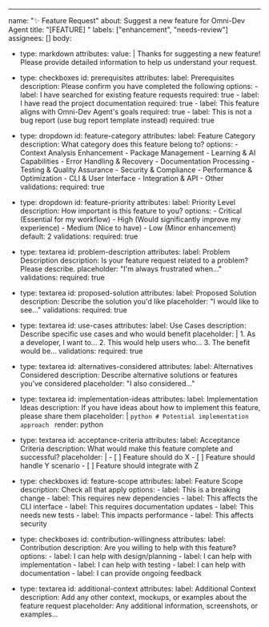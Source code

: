 ---
name: "✨ Feature Request"
about: Suggest a new feature for Omni-Dev Agent
title: "[FEATURE] "
labels: ["enhancement", "needs-review"]
assignees: []
body:
  - type: markdown
    attributes:
      value: |
        Thanks for suggesting a new feature! Please provide detailed information to help us understand your request.
  
  - type: checkboxes
    id: prerequisites
    attributes:
      label: Prerequisites
      description: Please confirm you have completed the following
      options:
        - label: I have searched for existing feature requests
          required: true
        - label: I have read the project documentation
          required: true
        - label: This feature aligns with Omni-Dev Agent's goals
          required: true
        - label: This is not a bug report (use bug report template instead)
          required: true

  - type: dropdown
    id: feature-category
    attributes:
      label: Feature Category
      description: What category does this feature belong to?
      options:
        - Context Analysis Enhancement
        - Package Management
        - Learning & AI Capabilities
        - Error Handling & Recovery
        - Documentation Processing
        - Testing & Quality Assurance
        - Security & Compliance
        - Performance & Optimization
        - CLI & User Interface
        - Integration & API
        - Other
    validations:
      required: true

  - type: dropdown
    id: feature-priority
    attributes:
      label: Priority Level
      description: How important is this feature to you?
      options:
        - Critical (Essential for my workflow)
        - High (Would significantly improve my experience)
        - Medium (Nice to have)
        - Low (Minor enhancement)
      default: 2
    validations:
      required: true

  - type: textarea
    id: problem-description
    attributes:
      label: Problem Description
      description: Is your feature request related to a problem? Please describe.
      placeholder: "I'm always frustrated when..."
    validations:
      required: true

  - type: textarea
    id: proposed-solution
    attributes:
      label: Proposed Solution
      description: Describe the solution you'd like
      placeholder: "I would like to see..."
    validations:
      required: true

  - type: textarea
    id: use-cases
    attributes:
      label: Use Cases
      description: Describe specific use cases and who would benefit
      placeholder: |
        1. As a developer, I want to...
        2. This would help users who...
        3. The benefit would be...
    validations:
      required: true

  - type: textarea
    id: alternatives-considered
    attributes:
      label: Alternatives Considered
      description: Describe alternative solutions or features you've considered
      placeholder: "I also considered..."

  - type: textarea
    id: implementation-ideas
    attributes:
      label: Implementation Ideas
      description: If you have ideas about how to implement this feature, please share them
      placeholder: |
        ```python
        # Potential implementation approach
        ```
      render: python

  - type: textarea
    id: acceptance-criteria
    attributes:
      label: Acceptance Criteria
      description: What would make this feature complete and successful?
      placeholder: |
        - [ ] Feature should do X
        - [ ] Feature should handle Y scenario
        - [ ] Feature should integrate with Z

  - type: checkboxes
    id: feature-scope
    attributes:
      label: Feature Scope
      description: Check all that apply
      options:
        - label: This is a breaking change
        - label: This requires new dependencies
        - label: This affects the CLI interface
        - label: This requires documentation updates
        - label: This needs new tests
        - label: This impacts performance
        - label: This affects security

  - type: checkboxes
    id: contribution-willingness
    attributes:
      label: Contribution
      description: Are you willing to help with this feature?
      options:
        - label: I can help with design/planning
        - label: I can help with implementation
        - label: I can help with testing
        - label: I can help with documentation
        - label: I can provide ongoing feedback

  - type: textarea
    id: additional-context
    attributes:
      label: Additional Context
      description: Add any other context, mockups, or examples about the feature request
      placeholder: Any additional information, screenshots, or examples...
